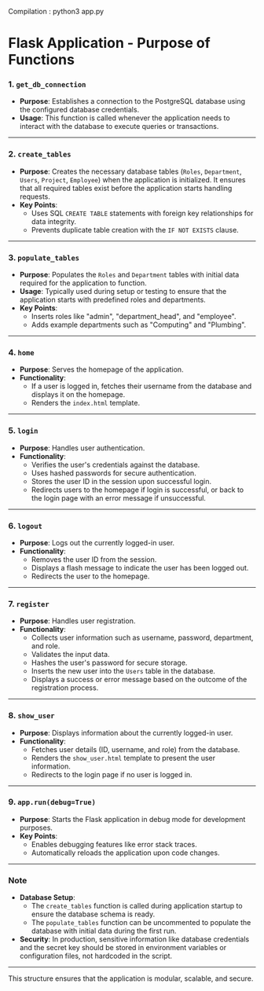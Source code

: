 Compilation : python3 app.py


# Flask Application - Purpose of Functions

### **1. `get_db_connection`**
- **Purpose**: Establishes a connection to the PostgreSQL database using the configured database credentials. 
- **Usage**: This function is called whenever the application needs to interact with the database to execute queries or transactions.

---

### **2. `create_tables`**
- **Purpose**: Creates the necessary database tables (`Roles`, `Department`, `Users`, `Project`, `Employee`) when the application is initialized. It ensures that all required tables exist before the application starts handling requests.
- **Key Points**:
  - Uses SQL `CREATE TABLE` statements with foreign key relationships for data integrity.
  - Prevents duplicate table creation with the `IF NOT EXISTS` clause.

---

### **3. `populate_tables`**
- **Purpose**: Populates the `Roles` and `Department` tables with initial data required for the application to function. 
- **Usage**: Typically used during setup or testing to ensure that the application starts with predefined roles and departments.
- **Key Points**:
  - Inserts roles like "admin", "department_head", and "employee".
  - Adds example departments such as "Computing" and "Plumbing".

---

### **4. `home`**
- **Purpose**: Serves the homepage of the application.
- **Functionality**:
  - If a user is logged in, fetches their username from the database and displays it on the homepage.
  - Renders the `index.html` template.

---

### **5. `login`**
- **Purpose**: Handles user authentication.
- **Functionality**:
  - Verifies the user's credentials against the database.
  - Uses hashed passwords for secure authentication.
  - Stores the user ID in the session upon successful login.
  - Redirects users to the homepage if login is successful, or back to the login page with an error message if unsuccessful.

---

### **6. `logout`**
- **Purpose**: Logs out the currently logged-in user.
- **Functionality**:
  - Removes the user ID from the session.
  - Displays a flash message to indicate the user has been logged out.
  - Redirects the user to the homepage.

---

### **7. `register`**
- **Purpose**: Handles user registration.
- **Functionality**:
  - Collects user information such as username, password, department, and role.
  - Validates the input data.
  - Hashes the user's password for secure storage.
  - Inserts the new user into the `Users` table in the database.
  - Displays a success or error message based on the outcome of the registration process.

---

### **8. `show_user`**
- **Purpose**: Displays information about the currently logged-in user.
- **Functionality**:
  - Fetches user details (ID, username, and role) from the database.
  - Renders the `show_user.html` template to present the user information.
  - Redirects to the login page if no user is logged in.

---

### **9. `app.run(debug=True)`**
- **Purpose**: Starts the Flask application in debug mode for development purposes.
- **Key Points**:
  - Enables debugging features like error stack traces.
  - Automatically reloads the application upon code changes.

---

### **Note**
- **Database Setup**: 
  - The `create_tables` function is called during application startup to ensure the database schema is ready.
  - The `populate_tables` function can be uncommented to populate the database with initial data during the first run.
- **Security**: In production, sensitive information like database credentials and the secret key should be stored in environment variables or configuration files, not hardcoded in the script.

--- 

This structure ensures that the application is modular, scalable, and secure.
